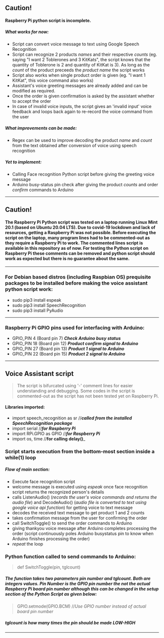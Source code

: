 ## Caution!
#### Raspberry Pi python script is incomplete.

##### ___What works for now___:
* Script can convert voice message to text using Google Speech Recognition
* Script can recognize 2 products _names_ and their respective _counts_ (eg. saying "I want 2 Toblerones and 3 KitKats", the script knows that the quantity of Toblerone is 2 and quantity of KitKat is 3). As long as the _count_ of the product preceeds the _product name_ the script works
* Script also works when single product order is given (eg. "I want 1 KitKat", this voice command also works)
* Assistant's voice greeting messages are already added and can be modified as required.
* Once the order is given confirmation is asked by the assistant whether to accept the order
* In case of invalid voice inputs, the script gives an 'invalid input' voice feedback and loops back again to re-record the voice command from the user

##### ___What improvements can be made:___
* Regex can be used to improve decoding the product _name_ and _count_ from the text obtained after conversion of voice using speech recognition
##### ___Yet to implement:___
* Calling Face recognition Python script before giving the greeting voice message
* Arduino busy-status pin check after giving the product _counts_ and order _confirm_ commands to Arduino
---

## Caution!
#### The Raspberry Pi Python script was tested on a laptop running Linux Mint 20.1 (based on Ubuntu 20.04 LTS). Due to covid-19 lockdown and lack of resources, getting a Raspberry Pi was not possible. Before executing the script on the laptop, many program lines had to be commented-out as they require a Raspberry Pi to work. The commented lines script is available in this repository as of now. For testing the Python script on Raspberry Pi these comments can be removed and python script should work as expected but there is no guarantee about the same.
---
### For Debian based distros (including Raspbian OS) prequisite packages to be installed before making the voice assistant python script work:
* sudo pip3 install espeak
* sudo pip3 install SpeechRecognition
* sudo pip3 install PyAudio
---
### Raspberry Pi GPIO pins used for interfacing with Arduino: ###
* GPIO_PIN 4 (Board pin 7) ___Check Arduino busy status___
* GPIO_PIN 18 (Board pin 12) ___Product confirm signal to Arduino___
* GPIO_PIN 27 (Board pin 13) ___Product 1 signal to Arduino___
* GPIO_PIN 22 (Board pin 15) ___Product 2 signal to Arduino___
---
## Voice Assistant script
> The script is bifurcated using '-' comment lines for easier understanding and debugging. Some codes in the script is commented-out as the script has not been tested yet on Raspberry Pi.
#### Libraries imported:
* import speech_recognition as sr //___called from the installed SpeechRecognition package___
* import serial //___for Raspberry Pi___
* import RPi.GPIO as GPIO //___for Raspberry Pi___
* import os, time //__for calling delay()___


### Script starts execution from the bottom-most section inside a while(1) loop
##### Flow of main section:
* Execute face recognition script
* welcome message is executed using _espeak_ once face recognition script returns the recognized person's details
* calls ListenAudio() (_records the user's voice commands and returns the audio file_) and DecodeAudio() (_audio file is converted to text using google voice api function_) for getting voice to text message
* decodes the received text message to get product 1 and 2 counts
* takes confirmation message from the user for confirming the order
* call SwitchToggle() to send the order commands to Arduino
* giving thankyou voice message after Arduino completes processing the order (script continuously poles Arduino busystatus pin to know when Arduino finishes processing the order)
* _repeat_ the loop

### Python function called to send commands to Arduino:
> def SwitchToggle(pin, tglcount)
##### The function takes two parameters _pin number_ and _tglcount_. Both are integers values. Pin Number is the GPIO pin number the not the actual Raspberry Pi board pin number although this can be changed in the setup section of the Python Script as given below:
> GPIO.setmode(GPIO.BCM)  //_Use GPIO number instead of actual board pin number_
##### tglcount is how many times the pin should be made ___LOW-HIGH___
---
